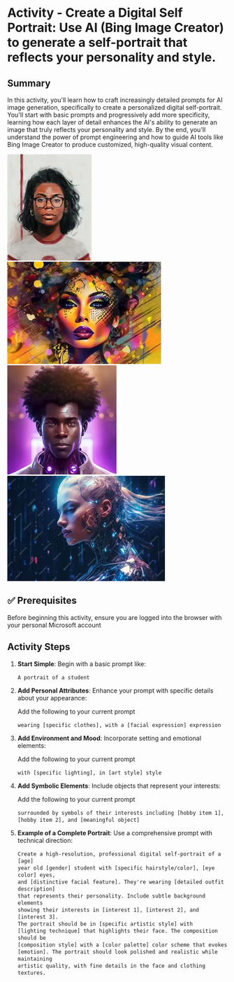 # Activity - Create a Digital Self Portrait: Use AI (Bing Image Creator) to generate a self-portrait that reflects your personality and style.

## Summary

In this activity, you'll learn how to craft increasingly detailed prompts for AI image generation, specifically to create a personalized digital self-portrait. You'll start with basic prompts and progressively add more specificity, learning how each layer of detail enhances the AI's ability to generate an image that truly reflects your personality and style. By the end, you'll understand the power of prompt engineering and how to guide AI tools like Bing Image Creator to produce customized, high-quality visual content.

![AI Generated Art](image.png)
![AI Generated Art](image-1.png)
![AI Generated Art](image-2.png)
![AI Generated Art](image-3.png)

## ✅ Prerequisites
Before beginning this activity, ensure you are logged into the browser with your personal Microsoft account 

## Activity Steps

1. **Start Simple**: Begin with a basic prompt like:

    ```text
    A portrait of a student
    ```

2. **Add Personal Attributes**: Enhance your prompt with specific details about your appearance:

   Add the following to your current prompt

   ```text
   wearing [specific clothes], with a [facial expression] expression
   ```

3. **Add Environment and Mood**: Incorporate setting and emotional elements:
   
   Add the following to your current prompt

   ```text
   with [specific lighting], in [art style] style
   ```

4. **Add Symbolic Elements**: Include objects that represent your interests:

   Add the following to your current prompt

   ```text
   surrounded by symbols of their interests including [hobby item 1],
   [hobby item 2], and [meaningful object]
   ```

5. **Example of a Complete Portrait**: Use a comprehensive prompt with technical direction:

   ```text
   Create a high-resolution, professional digital self-portrait of a [age] 
   year old [gender] student with [specific hairstyle/color], [eye color] eyes, 
   and [distinctive facial feature]. They're wearing [detailed outfit description] 
   that represents their personality. Include subtle background elements 
   showing their interests in [interest 1], [interest 2], and [interest 3]. 
   The portrait should be in [specific artistic style] with 
   [lighting technique] that highlights their face. The composition should be 
   [composition style] with a [color palette] color scheme that evokes 
   [emotion]. The portrait should look polished and realistic while maintaining
   artistic quality, with fine details in the face and clothing textures.
   ```
